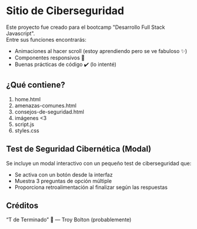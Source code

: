 # **Sitio de Ciberseguridad**
Este proyecto fue creado para el bootcamp "Desarrollo Full Stack Javascript".  
Entre sus funciones encontrarás:

- Animaciones al hacer scroll (estoy aprendiendo pero se ve fabuloso ✨)
- Componentes responsivos 📱
- Buenas prácticas de código ✔️ (lo intenté)

## ¿Qué contiene?
1. home.html
2. amenazas-comunes.html
3. consejos-de-seguridad.html
4. imágenes <3
5. script.js
6. styles.css

## Test de Seguridad Cibernética (Modal)
Se incluye un modal interactivo con un pequeño test de ciberseguridad que:

- Se activa con un botón desde la interfaz
- Muestra 3 preguntas de opción múltiple
- Proporciona retroalimentación al finalizar según las respuestas

## Créditos
“T de Terminado” 💖
— Troy Bolton (probablemente) 
